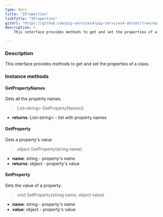 ```yaml
---
type: docs
title: "IProperties"
linkTitle: "IProperties"
gitUrl: "https://github.com/pip-services4/pip-services4-dotnet/tree/main/pip-services4-commons-dotnet/src/Reflect"
description: >
    This interface provides methods to get and set the properties of a class.

---
```


### Description

This interface provides methods to get and set the properties of a class.

### Instance methods

#### GetPropertyNames
Gets all the property names.

> List\<string\> GetPropertyNames()

- **returns**: List\<string\> - list with property names

#### GetProperty
Gets a property's value

> object GetProperty(string name)

- **name**: string - property's name
- **returns**: object - property's value

#### SetProperty
Sets the value of a property.

> void SetProperty(string name, object value)

- **name**: string - property's name
- **value**: object - property's value



